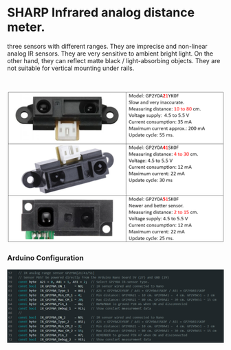 # SHARP Infrared analog distance meter.
three sensors with different ranges. They are imprecise and non-linear analog IR sensors. 
They are very sensitive to ambient bright light. On the other hand, they can reflect matte black / light-absorbing objects. 
They are not suitable for vertical mounting under rails.

<br/>

![](/image/GP2Y0AXXYY0F.png)


### Arduino Configuration

![](/image/Arduino-configuration.png)

